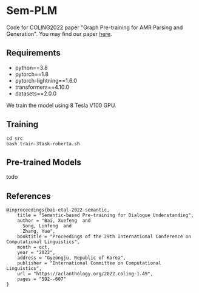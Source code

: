 # Sem-PLM

Code for COLING2022 paper "Graph Pre-training for AMR Parsing and Generation". You may find our paper [here](https://aclanthology.org/2022.coling-1.49/).

## Requirements

+ python==3.8
+ pytorch==1.8
+ pytorch-lightning==1.6.0
+ transformers==4.10.0
+ datasets==2.0.0

We train the model using 8 Tesla V100 GPU.
## Training

```
cd src
bash train-3task-roberta.sh
```

## Pre-trained Models
todo

## References

```
@inproceedings{bai-etal-2022-semantic,
    title = "Semantic-based Pre-training for Dialogue Understanding",
    author = "Bai, Xuefeng  and
      Song, Linfeng  and
      Zhang, Yue",
    booktitle = "Proceedings of the 29th International Conference on Computational Linguistics",
    month = oct,
    year = "2022",
    address = "Gyeongju, Republic of Korea",
    publisher = "International Committee on Computational Linguistics",
    url = "https://aclanthology.org/2022.coling-1.49",
    pages = "592--607"
}
```